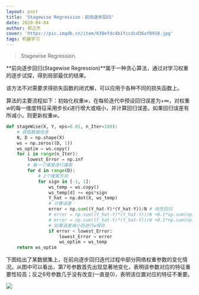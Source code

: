 ```yaml
---
layout: post
title: 'Stagewise Regression：前向逐步回归'
date: 2020-04-04
author: 郑之杰
cover: 'https://pic.imgdb.cn/item/639efdc4b1fccdcd36af0918.jpg'
tags: 机器学习
---
```


> Stagewise Regression.

**前向逐步回归(Stagewise Regression)**属于一种贪心算法，通过对学习权重的逐步试探，得到局部最优的结果。

该方法不对需要求得损失函数的闭式解，可以应用于各种不同的损失函数上。

算法的主要流程如下：初始化权重$w$，在每轮迭代中预设回归误差为$+\infty$，对权重$w$的每一维度特征采用步长$\epsilon$进行增大或缩小，并计算回归误差。如果回归误差有所减小，则更新权重$w$。

```python
def stageWise(X, Y, eps=0.01, n_Iter=100):
    # 获取数据信息
    N, D = np.shape(X)
    ws = np.zeros((D, 1))
    ws_optim = ws.copy()
    for i in range(n_Iter):
        lowest_Error = np.inf
        # 每一个维度进行搜索
        for d in range(D):
            # 2个搜索方向
            for sign in [-1, 1]:
                ws_temp = ws.copy()
                ws_temp[d] += eps*sign
                Y_hat = np.dot(X, ws_temp)
                # 计算误差
                error = np.sum((Y_hat-Y)*(Y_hat-Y))/N # 线性回归
                # error = np.sum((Y_hat-Y)*(Y_hat-Y))/N +0.1*np.sum(np.abs(ws_temp)**2) # 岭回归
                # error = np.sum((Y_hat-Y)*(Y_hat-Y))/N +0.1*np.sum(np.abs(ws_temp))  # LASSO回归
                # 如果误差减小则进行w保存
                if error < lowest_Error:
                    lowest_Error = error
                    ws_optim = ws_temp
    return ws_optim
```

下图给出了某数据集上，在前向逐步回归迭代过程中部分网络权重参数的变化情况。从图中可以看出，第$7$号参数首先出现显著地变化，表明该参数对应的特征重要性较高；反之$6$号参数几乎没有改变(一直是$0$)，表明该位置对应的特征不重要。

![](https://pic.imgdb.cn/item/639efdc4b1fccdcd36af0918.jpg)